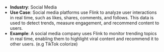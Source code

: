 
- **Industry**: Social Media
- **Use Case**: Social media platforms use Flink to analyze user interactions in real time, such as likes, shares, comments, and follows. This data is used to detect trends, measure engagement, and recommend content to users.
- **Example**: A social media company uses Flink to monitor trending topics in real time, enabling them to highlight viral content and recommend it to other users. (e.g TikTok colorize)

